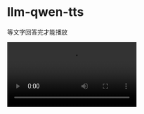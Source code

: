 # llm-qwen-tts

等文字回答完才能播放

<video  src="https://github.com/user-attachments/assets/b0bf6dcd-75f0-4a4c-88db-21ec58132c00" type="video/mp4">